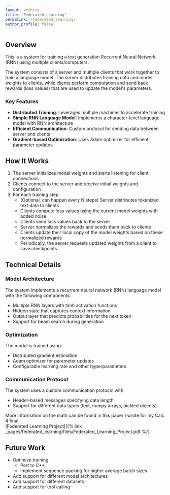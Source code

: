 ```yaml
---
layout: archive
title: "Federated Learning"
permalink: /federated_learning/
author_profile: false
---
```


## Overview

This is a system for training a text generation Recurrent Neural Network (RNN) using multiple clients/computers.

The system consists of a server and multiple clients that work together to train a language model. The server distributes training data and model weights to clients, while clients perform computation and send back rewards (loss values) that are used to update the model's parameters.

### Key Features

- **Distributed Training**: Leverages multiple machines to accelerate training
- **Simple RNN Language Model**: Implements a character-level language model with RNN architecture
- **Efficient Communication**: Custom protocol for sending data between server and clients
- **Gradient-based Optimization**: Uses Adam optimizer for efficient parameter updates

## How It Works

1. The server initializes model weights and starts listening for client connections
2. Clients connect to the server and receive initial weights and configuration
3. For each training step:
    - (Optional, can happen every N steps) Server distributes tokenized text data to clients
    - Clients compute loss values using the current model weights with added noise
    - Clients send loss values back to the server
    - Server normalizes the rewards and sends them back to clients
    - Clients update their local copy of the model weights based on these normalized rewards
    - Periodically, the server requests updated weights from a client to save checkpoints

## Technical Details

### Model Architecture

The system implements a recurrent neural network (RNN) language model with the following components:

- Multiple RNN layers with tanh activation functions
- Hidden state that captures context information
- Output layer that predicts probabilities for the next token
- Support for beam search during generation

### Optimization

The model is trained using:

- Distributed gradient estimation
- Adam optimizer for parameter updates
- Configurable learning rate and other hyperparameters

### Communication Protocol

The system uses a custom communication protocol with:

- Header-based messages specifying data length
- Support for different data types (text, numpy arrays, pickled objects)

More information on the math can be found in this paper I wrote for my Calc 4 final.  
[Federated Learning Project]({% link _pages/federated_learning/files/Federated_Learning_Project.pdf %})

## Future Work
- Optimize training
    - Port to C++
    - Implement sequence packing for higher average batch sizes
- Add support for different model architectures
- Add support for different datasets
- Add support for tool calling